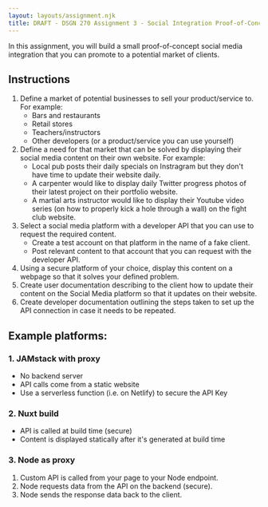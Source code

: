 ```yaml
---
layout: layouts/assignment.njk
title: DRAFT - DSGN 270 Assignment 3 - Social Integration Proof-of-Concept
---
```

In this assignment, you will build a small proof-of-concept social media integration that you can promote to a potential market of clients.

## Instructions
1. Define a market of potential businesses to sell your product/service to. For example:
    - Bars and restaurants
    - Retail stores
    - Teachers/instructors
    - Other developers (or a product/service you can use yourself)
2. Define a need for that market that can be solved by displaying their social media content on their own website. For example:
    - Local pub posts their daily specials on Instragram but they don't have time to update their website daily.
    - A carpenter would like to display daily Twitter progress photos of their latest project on their portfolio website.
    - A martial arts instructor would like to display their Youtube video series (on how to properly kick a hole through a wall) on the fight club website.
3. Select a social media platform with a developer API that you can use to request the required content.
    - Create a test account on that platform in the name of a fake client.
    - Post relevant content to that account that you can request with the developer API.
4. Using a secure platform of your choice, display this content on a webpage so that it solves your defined problem. 
5. Create user documentation describing to the client how to update their content on the Social Media platform so that it updates on their website.
6. Create developer documentation outlining the steps taken to set up the API connection in case it needs to be repeated.

## Example platforms:
### 1. JAMstack with proxy
- No backend server
- API calls come from a static website
- Use a serverless function (i.e. on Netlify) to secure the API Key

### 2. Nuxt build
- API is called at build time (secure)
- Content is displayed statically after it's generated at build time

### 3. Node as proxy
1. Custom API is called from your page to your Node endpoint.
2. Node requests data from the API on the backend (secure).
3. Node sends the response data back to the client.
